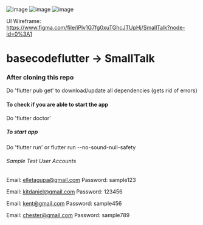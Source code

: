 
![image](https://user-images.githubusercontent.com/60454465/182025950-10e3c168-3ced-4333-9291-6dc51767e24c.png)
![image](https://user-images.githubusercontent.com/60454465/182025965-96edc775-622f-4573-925b-6aab023290c7.png)
![image](https://user-images.githubusercontent.com/60454465/182025985-d96fc1e5-aea1-49d3-b556-874a988cabb7.png)

UI Wireframe: https://www.figma.com/file/iPlv1G7fg0xuTGhcJTUpHj/SmallTalk?node-id=0%3A1

# basecodeflutter -> SmallTalk

### After cloning this repo
Do 'flutter pub get' to download/update all dependencies (gets rid of errors)

#### To check if you are able to start the app
Do 'flutter doctor'

##### To start app
Do 'flutter run' or flutter run --no-sound-null-safety

###### Sample Test User Accounts
Email: elletagupa@gmail.com 
Password: sample123

Email: kitdaniel@gmail.com 
Password: 123456

Email: kent@gmail.com
Password: sample456

Email: chester@gmail.com
Password: sample789
